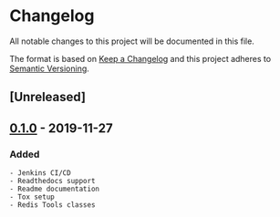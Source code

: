 # Changelog
All notable changes to this project will be documented in this file.

The format is based on [Keep a Changelog](http://keepachangelog.com/en/1.0.0/)
and this project adheres to [Semantic Versioning](http://semver.org/spec/v2.0.0.html).

## [Unreleased]

## [0.1.0] - 2019-11-27
### Added
    - Jenkins CI/CD
    - Readthedocs support
    - Readme documentation
    - Tox setup
    - Redis Tools classes

[0.1.0]: https://github.com/equinoxfitness/datacoco-redis_tools/releases/tag/0.1.0
